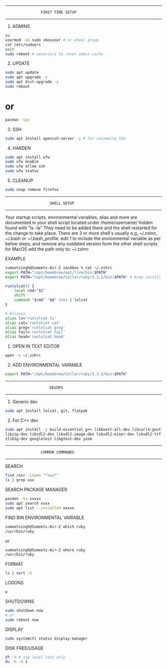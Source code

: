 
___________________________________________________________________________

                    FIRST TIME SETUP
___________________________________________________________________________


1. ADMINS
```bash
su
usermod -aG sudo vboxuser # or wheel group
cat /etc/sudoers
exit
sudo reboot # necessary to reset admin cache
```

2. UPDATE
```bash
sudo apt update
sudo apt upgrade -y
sudo apt dist-upgrade -y
sudo reboot
```
# or
```bash
pacman -Syu
```

3. SSH
```bash
sudo apt install openssh-server -y # for incomming SSH
```

4. HARDEN
```bash
sudo apt install ufw
sudo ufw enable
sudo ufw allow ssh
sudo ufw status
```

5. CLEANUP
```bash
sudo snap remove firefox
```

___________________________________________________________________________

                        SHELL SETUP
___________________________________________________________________________

Your startup scripts, environmental variables, alias and more are documented
in your shell script located under /home/username/ hidden found with "ls -la"
They need to be added there and the shell restarted for the change to take place.
There are 3 or more shell's usually e.g, ~/.zshrc, ~/.bash or ~/.bash_profile.
edit 1 to include the envionmental variable as per below steps, and remove any outdated version
form the other shell scripts
for MacOS add the path only to: ~/.zshrc

EXAMPLE

```bash
sumeetsingh@Sumeets-Air-2 sandbox % cat ~/.zshrc   
export PATH="/opt/homebrew/opt/llvm/bin:$PATH"
export PATH="/opt/homebrew/Cellar/ruby/3.3.2/bin:$PATH" # brew install ruby

runlolcat() {
    local cmd="$1"
    shift
    command "$cmd" "$@" 2>&1 | lolcat
}

# Aliases
alias ls='runlolcat ls'
alias cat='runlolcat cat'
alias grep='runlolcat grep'
alias tail='runlolcat tail'
alias head='runlolcat head'
```

1. OPEN IN TEXT EDITOR
```bash
open -e ~/.zshrc
```

2. ADD ENVIRONMENTAL VARIABLE
```bash
export PATH="/opt/homebrew/Cellar/ruby/3.3.2/bin:$PATH"
```

___________________________________________________________________________

                        DEVOPS
___________________________________________________________________________

1. Generic dev
```bash
sudo apt install lolcat, git, flatpak
```

2. For C++ dev
```bash
sudo apt install -y build-essential g++ libboost-all-dev libcurl4-gnutls-dev 
libzip-dev libsdl2-dev libsdl2-image-dev libsdl2-mixer-dev libsdl2-ttf-dev 
zlib1g-dev googletest libgtest-dev yasm
```


___________________________________________________________________________

                    COMMON COMMANDS
___________________________________________________________________________

SEARCH
```bash
find /usr -iname "*xxx*"
ls | grep xxx
```

SEARCH PACKAGE MANAGER
```bash
pacman -Ss xxxxx
sudo apt search xxxx
sudo apt list --installed xxxxx
```

FIND BIN ENVIRONMENTAL VARIABLE
```bash
sumeetsingh@Sumeets-Air-2 which ruby
/usr/bin/ruby
```
or
```bash
sumeetsingh@Sumeets-Air-2 where ruby
/usr/bin/ruby
```

FORMAT
```bash
ls | sort -h
```

LOGONS
```bash
w
```

SHUTDOWNS
```bash
sudo shutdown now
# or
sudo reboot now
```

DISPLAY
```bash
sudo systemctl status display-manager
```

DISK FREE/USAGE
```bash
df -h # top level root only
du -h -d 1
```
